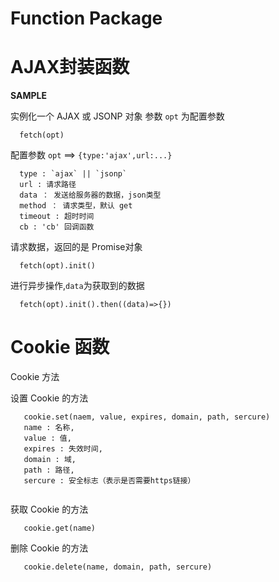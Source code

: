 ﻿# Function Package

# AJAX封装函数

**SAMPLE**

实例化一个 AJAX 或 JSONP 对象
参数 `opt` 为配置参数

```
  fetch(opt) 
```

配置参数 `opt` ==> `{type:'ajax',url:...}`

```
  type : `ajax` || `jsonp`
  url : 请求路径
  data ： 发送给服务器的数据，json类型
  method ： 请求类型，默认 get
  timeout : 超时时间
  cb : 'cb' 回调函数
```

请求数据，返回的是 Promise对象

```
  fetch(opt).init()
```

进行异步操作,`data`为获取到的数据
```
  fetch(opt).init().then((data)=>{})
```




# Cookie 函数

 Cookie 方法
 
 设置 Cookie 的方法
```
   cookie.set(naem, value, expires, domain, path, sercure)
   name : 名称,
   value : 值,
   expires : 失效时间,
   domain : 域,
   path : 路径,
   sercure : 安全标志（表示是否需要https链接）
   
```
 
 获取 Cookie 的方法
```
   cookie.get(name)
```
 
 删除 Cookie 的方法
```
   cookie.delete(name, domain, path, sercure)
```
 
 

